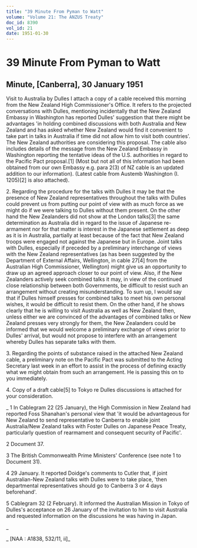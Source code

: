 ```yaml
---
title: "39 Minute From Pyman to Watt"
volume: "Volume 21: The ANZUS Treaty"
doc_id: 8390
vol_id: 21
date: 1951-01-30
---
```


# 39 Minute From Pyman to Watt

## Minute, [Canberra], 30 January 1951

Visit to Australia by Dulles I attach a copy of a cable received this morning from the New Zealand High Commissioner's Office. It refers to the projected conversations with Dulles, mentioning incidentally that the New Zealand Embassy in Washington has reported Dulles' suggestion that there might be advantages 'in holding combined discussions with both Australia and New Zealand and has asked whether New Zealand would find it convenient to take part in talks in Australia if time did not allow him to visit both countries'. The New Zealand authorities are considering this proposal. The cable also includes details of the message from the New Zealand Embassy in Washington reporting the tentative ideas of the U.S. authorities in regard to the Pacific Pact proposal.[1] (Most but not all of this information had been obtained from our own Embassy e.g. para 2(3) of NZ cable is an updated addition to our information). (Latest cable from Austemb Washington (I. 1205)[2] is also attached).

2\. Regarding the procedure for the talks with Dulles it may be that the presence of New Zealand representatives throughout the talks with Dulles could prevent us from putting our point of view with as much force as we might do if we were talking to Dulles without them present. On the other hand the New Zealanders did not show at the London talks[3] the same determination as Australia did in regard to the issue of Japanese re-armament nor for that matter is interest in the Japanese settlement as deep as it is in Australia, partially at least because of the fact that New Zealand troops were engaged not against the Japanese but in Europe. Joint talks with Dulles, especially if preceded by a preliminary interchange of views with the New Zealand representatives (as has been suggested by the Department of External Affairs, Wellington, in cable 27[4] from the Australian High Commissioner, Wellington) might give us an opportunity to draw up an agreed approach closer to our point of view. Also, if the New Zealanders actively seek combined talks it may, in view of the continued close relationship between both Governments, be difficult to resist such an arrangement without creating misunderstanding. To sum up, I would say that if Dulles himself presses for combined talks to meet his own personal wishes, it would be difficult to resist them. On the other hand, if he shows clearly that he is willing to visit Australia as well as New Zealand then, unless either we are convinced of the advantages of combined talks or New Zealand presses very strongly for them, the New Zealanders could be informed that we would welcome a preliminary exchange of views prior to Dulles' arrival, but would not propose to interfere with an arrangement whereby Dulles has separate talks with them.

3\. Regarding the points of substance raised in the attached New Zealand cable, a preliminary note on the Pacific Pact was submitted to the Acting Secretary last week in an effort to assist in the process of defining exactly what we might obtain from such an arrangement. He is passing this on to you immediately.

4\. Copy of a draft cable[5] to Tokyo re Dulles discussions is attached for your consideration.

_ 1 In Cablegram 22 (25 January), the High Commission in New Zealand had reported Foss Shanahan's personal view that 'it would be advantageous for New Zealand to send representative to Canberra to enable joint Australia/New Zealand talks with Foster Dulles on Japanese Peace Treaty, particularly question of rearmament and consequent security of Pacific'.

2 Document 37.

3 The British Commonwealth Prime Ministers' Conference (see note 1 to Document 31).

4 29 January. It reported Doidge's comments to Cutler that, if joint Australian-New Zealand talks with Dulles were to take place, 'then departmental representatives should go to Canberra 3 or 4 days beforehand'.

5 Cablegram 32 (2 February). It informed the Australian Mission in Tokyo of Dulles's acceptance on 26 January of the invitation to him to visit Australia and requested information on the discussions he was having in Japan.

_

_ [NAA : A1838, 532/11, ii]_
